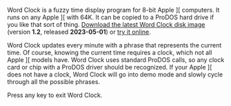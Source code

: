 Word Clock is a fuzzy time display program for 8-bit Apple ][ computers. It runs on any Apple ][ with 64K. It can be copied to a ProDOS hard drive if you like that sort of thing. [Download the latest Word Clock disk image](https://github.com/a2-4am/word-clock/releases/tag/v1.2) (version **1.2**, released **2023-05-01**) or [try it online](https://archive.org/details/WordClock4am).

Word Clock updates every minute with a phrase that represents the current time. Of course, knowing the current time requires a clock, which not all Apple ][ models have. Word Clock uses standard ProDOS calls, so any clock card or chip with a ProDOS driver should be recognized. If your Apple ][ does not have a clock, Word Clock will go into demo mode and slowly cycle through all the possible phrases.

Press any key to exit Word Clock.
